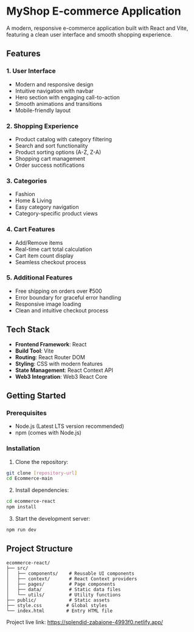 # MyShop E-commerce Application

A modern, responsive e-commerce application built with React and Vite, featuring a clean user interface and smooth shopping experience.

## Features

### 1. User Interface
- Modern and responsive design
- Intuitive navigation with navbar
- Hero section with engaging call-to-action
- Smooth animations and transitions
- Mobile-friendly layout

### 2. Shopping Experience
- Product catalog with category filtering
- Search and sort functionality
- Product sorting options (A-Z, Z-A)
- Shopping cart management
- Order success notifications

### 3. Categories
- Fashion
- Home & Living
- Easy category navigation
- Category-specific product views

### 4. Cart Features
- Add/Remove items
- Real-time cart total calculation
- Cart item count display
- Seamless checkout process

### 5. Additional Features
- Free shipping on orders over ₹500
- Error boundary for graceful error handling
- Responsive image loading
- Clean and intuitive checkout process

## Tech Stack

- **Frontend Framework**: React
- **Build Tool**: Vite
- **Routing**: React Router DOM
- **Styling**: CSS with modern features
- **State Management**: React Context API
- **Web3 Integration**: Web3 React Core

## Getting Started

### Prerequisites
- Node.js (Latest LTS version recommended)
- npm (comes with Node.js)

### Installation

1. Clone the repository:
```bash
git clone [repository-url]
cd Ecommerce-main
```

2. Install dependencies:
```bash
cd ecommerce-react
npm install
```

3. Start the development server:
```bash
npm run dev
```

## Project Structure

```
ecommerce-react/
├── src/
│   ├── components/    # Reusable UI components
│   ├── context/       # React Context providers
│   ├── pages/         # Page components
│   ├── data/          # Static data files
│   └── utils/         # Utility functions
├── public/            # Static assets
├── style.css         # Global styles
└── index.html        # Entry HTML file
```

Project live link:
https://splendid-zabaione-4993f0.netlify.app/
